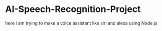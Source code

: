# AI-Speech-Recognition-Project

here i am trying to make a voice assistant like siri and alexa using Node.js
